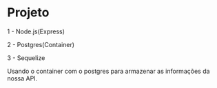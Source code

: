 <h1>Projeto</h1>

<p>1 - Node.js(Express)</p>
<p>2 - Postgres(Container)</p>
<p>3 - Sequelize</p>

Usando o container com o postgres para armazenar as informações da nossa API.

